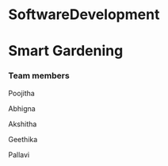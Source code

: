 # SoftwareDevelopment
<html>
<head>
<h1>Smart Gardening</h1>
</head>
<body>
<h3>Team members</h3>
  <p>Poojitha</p>
  <p>Abhigna</p>
  <p>Akshitha</p>
  <p>Geethika</p>
  <p>Pallavi</p>
</body>
</html>


